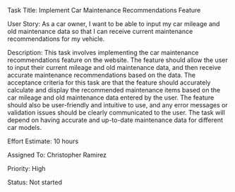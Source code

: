 Task Title: Implement Car Maintenance Recommendations Feature

User Story: 
As a car owner, I want to be able to input my car mileage and old maintenance data so that I can receive current maintenance recommendations for my vehicle.

Description:
This task involves implementing the car maintenance recommendations feature on the website. The feature should allow the user to input their current mileage and old maintenance data, and then receive accurate maintenance recommendations based on the data. The acceptance criteria for this task are that the feature should accurately calculate and display the recommended maintenance items based on the car mileage and old maintenance data entered by the user. The feature should also be user-friendly and intuitive to use, and any error messages or validation issues should be clearly communicated to the user. The task will depend on having accurate and up-to-date maintenance data for different car models.

Effort Estimate:
10 hours

Assigned To: Christopher Ramirez

Priority: High

Status: Not started